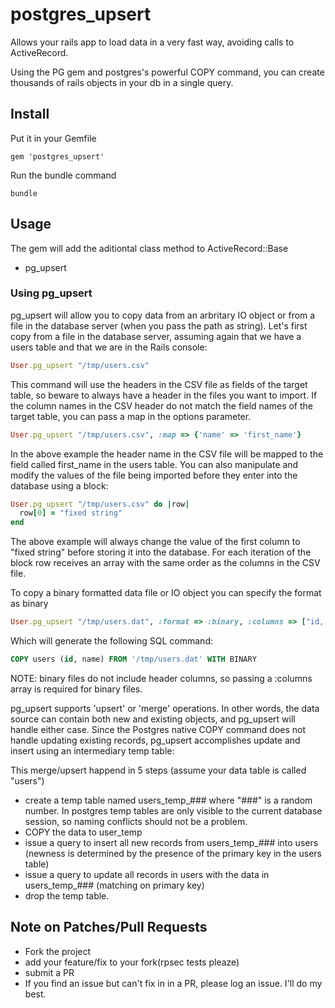 # postgres_upsert

Allows your  rails app to load data in a very fast way, avoiding calls to ActiveRecord.

Using the PG gem and postgres's powerful COPY command, you can create thousands of rails objects in your db in a single query.


## Install

Put it in your Gemfile

    gem 'postgres_upsert'

Run the bundle command

    bundle

## Usage

The gem will add the aditiontal class method to ActiveRecord::Base

* pg_upsert

### Using pg_upsert

pg_upsert will allow you to copy data from an arbritary IO object or from a file in the database server (when you pass the path as string).
Let's first copy from a file in the database server, assuming again that we have a users table and
that we are in the Rails console:

```ruby
User.pg_upsert "/tmp/users.csv"
```

This command will use the headers in the CSV file as fields of the target table, so beware to always have a header in the files you want to import.
If the column names in the CSV header do not match the field names of the target table, you can pass a map in the options parameter.

```ruby
User.pg_upsert "/tmp/users.csv", :map => {'name' => 'first_name'}
```

In the above example the header name in the CSV file will be mapped to the field called first_name in the users table.
You can also manipulate and modify the values of the file being imported before they enter into the database using a block:

```ruby
User.pg_upsert "/tmp/users.csv" do |row|
  row[0] = "fixed string"
end
```

The above example will always change the value of the first column to "fixed string" before storing it into the database.
For each iteration of the block row receives an array with the same order as the columns in the CSV file.


To copy a binary formatted data file or IO object you can specify the format as binary

```ruby
User.pg_upsert "/tmp/users.dat", :format => :binary, :columns => ["id, "name"]
```

Which will generate the following SQL command:

```sql
COPY users (id, name) FROM '/tmp/users.dat' WITH BINARY
```

NOTE: binary files do not include header columns, so passing a :columns array is required for binary files.


pg_upsert  supports 'upsert' or 'merge' operations.  In other words, the data source can contain both new and existing objects, and pg_upsert will handle either case.  Since the Postgres native COPY command does not handle updating existing records, pg_upsert accomplishes update and insert using an intermediary temp table:

This merge/upsert happend in 5 steps (assume your data table is called "users")
* create a temp table named users_temp_### where "###" is a random number.  In postgres temp tables are only visible to the current database session, so naming conflicts should not be a problem.
* COPY the data to user_temp
* issue a query to insert all new records from users_temp_### into users (newness is determined by the presence of the primary key in the users table)
* issue a query to update all records in users with the data in users_temp_### (matching on primary key)
* drop the temp table.

## Note on Patches/Pull Requests

* Fork the project
* add your feature/fix to your fork(rpsec tests pleaze)
* submit a PR
* If you find an issue but can't fix in in a PR, please log an issue.  I'll do my best.

